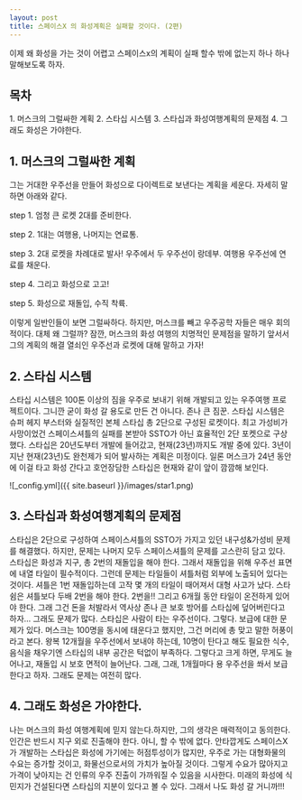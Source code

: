 ```yaml
---
layout: post
title: 스페이스X 의 화성계획은 실패할 것이다. (2편)
---
```


이제 왜 화성을 가는 것이 어렵고 스페이스x의 계획이 실패 할수 밖에 없는지 하나 하나 말해보도록 하자.

<h2>목차</h2>
1. 머스크의 그럴싸한 계획
2. 스타십 시스템
3. 스타십과 화성여행계획의 문제점
4. 그래도 화성은 가야한다.

<h2>1. 머스크의 그럴싸한 계획</h2>
그는 거대한 우주선을 만들어 화성으로 다이렉트로 보낸다는 계획을 세운다.
자세히 말하면 아래와 같다.

step 1. 엄청 큰 로켓 2대를 준비한다.

step 2. 1대는 여행용, 나머지는 연료통.

step 3. 2대 로켓을 차례대로 발사! 우주에서 두 우주선이 랑데부. 여행용 우주선에 연료를 채운다.

step 4. 그리고 화성으로 고고!

step 5. 화성으로 재돌입, 수직 착륙.  

이렇게 일반인들이 보면 그럴싸하다.
하지만, 머스크를 빼고 우주공학 자들은 매우 회의적이다.
대체 왜 그럴까?  잠깐, 머스크의 화성 여행의 치명적인 문제점을 말하기 앞서서 그의 계획의 해결 열쇠인 우주선과 로켓에 대해 말하고 가자!



<h2>2. 스타십 시스템</h2>

스타십 시스템은 100톤 이상의 짐을 우주로 보내기 위해 개발되고 있는 우주여행 프로젝트이다.
그니깐 굳이 화성 갈 용도로 만든 건 아니다. 존나 큰 짐꾼.
스타십 시스템은 슈퍼 헤지 부스터와 실질적인 본체 스타십 총 2단으로 구성된 로켓이다.
최고 가성비가 사망이었건 스페이스셔틀의 실패를 본받아 SSTO가 아닌 효율적인 2단 포켓으로 구상했다.
스타십은 20년도부터 개발에 들어갔고, 현재(23년)까지도 개발 중에 있다.
3년이 지난 현재(23년)도 완천제가 되어 발사하는 계획은 미정이다.
일론 머스크가 24년 동안에 이걸 타고 화성 간다고 호언장담한 스타십은 현재와 같이 앞이 깜깜해 보인다. 

![_config.yml]({{ site.baseurl }}/images/star1.png)


<h2>3. 스타십과 화성여행계획의 문제점</h2>

스타십은 2단으로 구성하여 스페이스셔틀의 SSTO가 가지고 있던 내구성&가성비 문제를 해결했다.
하지만, 문제는 나머지 모두 스페이스셔틀의 문제를 고스란히 담고 있다.
스타십은 화성과 지구, 총 2번의 재돌입을 해야 한다.
그래서 재돌입을 위해 우주선 표면에 내열 타일이 필수적이다.
그런데 문제는 타일들이 셔틀처럼 외부에 노출되어 있다는 것이다. 
셔틀은 1번 재돌입하는데 고작 몇 개의 타일이 때어져서 대형 사고가 났다.
스타 쉼은 셔틀보다 두배 2번을 해야 한다. 2번을!! 그리고 6개월 동안 타일이 온전하게 있어야 한다.
그래 그건 돈을 처발라서 역사상 존나 큰 보호 방어를 스타십에 덮어버린다고 하자... 그래도 문제가 많다.
스타십은 사람이 타는 우주선이다. 그렇다. 보급에 대한 문제가 있다.
머스크는 100명을 동시에 태운다고 했지만, 그건 머리에 총 맞고 말한 허풍이라고 본다.
왕복 12개월을 우주선에서 보내야 하는데, 10명이 탄다고 해도 필요한 식수, 음식을 채우기엔
스타십의 내부 공간은 턱없이 부족하다. 그렇다고 크게 하면, 무게도 늘어나고, 재돌입 시 보호 면적이 늘어난다.
그래, 그래, 1개월마다 용 우주선을 쏴서 보급한다고 하자. 그래도 문제는 여전히 많다.


<h2>4. 그래도 화성은 가야한다.</h2>

나는 머스크의 화성 여행계획에 믿지 않는다.하지만, 그의 생각은 매력적이고 동의한다.
인간은 반드시 지구 외로 진출해야 한다. 아니, 할 수 밖에 없다.
안타깝게도 스페이스X가 개발하는 스타십은 화성에 가기에는 허점투성이가 많지만, 
우주로 가는 대형화물의 수요는 증가할 것이고, 화물선으로서의 가치가 높아질 것이다.
그렇게 수요가 많아지고 가격이 낮아지는 건 인류의 우주 진출이 가까워질 수 있음을 시사한다.
미래의 화성에 식민지가 건설된다면 스타십의 지분이 있다고 볼 수 있다.
그래서 나도 화성 갈 거니까!!! 

